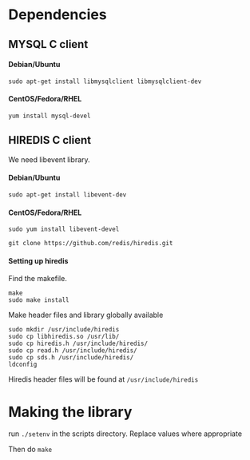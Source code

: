 # Dependencies  
  
## MYSQL C client  
  
#### Debian/Ubuntu  
```  
sudo apt-get install libmysqlclient libmysqlclient-dev  
```  
  
#### CentOS/Fedora/RHEL  
```  
yum install mysql-devel
```  
  
## HIREDIS C client  
We need libevent library.  
#### Debian/Ubuntu
`sudo apt-get install libevent-dev`  

#### CentOS/Fedora/RHEL
`sudo yum install libevent-devel`  

`git clone https://github.com/redis/hiredis.git`  

#### Setting up hiredis
Find the makefile.  
  
`make`  
`sudo make install`  
  
Make header files and library globally available  
```  
sudo mkdir /usr/include/hiredis    
sudo cp libhiredis.so /usr/lib/    
sudo cp hiredis.h /usr/include/hiredis/    
sudo cp read.h /usr/include/hiredis/    
sudo cp sds.h /usr/include/hiredis/    
ldconfig    
```    
  
Hiredis header files will be found at ```/usr/include/hiredis```  

# Making the library
run `./setenv` in the scripts directory. Replace values where appropriate  

Then do `make` 
